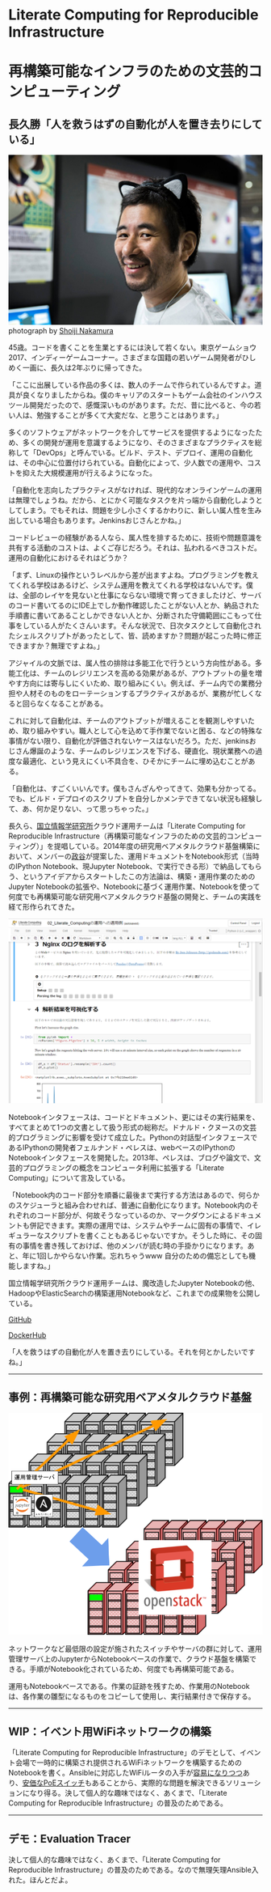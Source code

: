 # Literate Computing for Reproducible Infrastructure
# 再構築可能なインフラのための文芸的コンピューティング
## 長久勝「人を救うはずの自動化が人を置き去りにしている」

![長久勝「人を救うはずの自動化が人を置き去りにしている」](tgs2017.jpg)photograph by [Shoiji Nakamura](http://nigoro.jp/ja/)

45歳。コードを書くことを生業とするには決して若くない。東京ゲームショウ2017、インディーゲームコーナー。さまざまな国籍の若いゲーム開発者がひしめく一画に、長久は2年ぶりに帰ってきた。

「ここに出展している作品の多くは、数人のチームで作られているんですよ。道具が良くなりましたからね。僕のキャリアのスタートもゲーム会社のインハウスツール開発だったので、感慨深いものがあります。ただ、昔に比べると、今の若い人は、勉強することが多くて大変だな、と思うことはあります。」

多くのソフトウェアがネットワークを介してサービスを提供するようになったため、多くの開発が運用を意識するようになり、そのさまざまなプラクティスを総称して「DevOps」と呼んでいる。ビルド、テスト、デプロイ、運用の自動化は、その中心に位置付けられている。自動化によって、少人数での運用や、コストを抑えた大規模運用が行えるようになった。

「自動化を志向したプラクティスがなければ、現代的なオンラインゲームの運用は無理でしょうね。だから、とにかく可能なタスクを片っ端から自動化しようとしてしまう。でもそれは、問題を少し小さくするかわりに、新しい属人性を生み出している場合もあります。Jenkinsおじさんとかね。」

コードレビューの経験がある人なら、属人性を排するために、技術や問題意識を共有する活動のコストは、よくご存じだろう。それは、払われるべきコストだ。運用の自動化におけるそれはどうか？

「まず、Linuxの操作というレベルから差が出ますよね。プログラミングを教えてくれる学校はあるけど、システム運用を教えてくれる学校はないんです。僕は、全部のレイヤを見ないと仕事にならない環境で育ってきましたけど、サーバのコード書いてるのにIDE上でしか動作確認したことがない人とか、納品された手順書に書いてあることしかできない人とか、分断された守備範囲にこもって仕事をしている人がたくさんいます。そんな状況で、日次タスクとして自動化されたシェルスクリプトがあったとして、皆、読めますか？問題が起こった時に修正できますか？無理ですよね。」

アジャイルの文脈では、属人性の排除は多能工化で行うという方向性がある。多能工化は、チームのレジリエンスを高める効果があるが、アウトプットの量を増やす方向には寄与しにくいため、取り組みにくい。例えば、チーム内での業務分担や人材そのものをローテーションするプラクティスがあるが、業務が忙しくなると回らなくなることがある。

これに対して自動化は、チームのアウトプットが増えることを観測しやすいため、取り組みやすい。職人として心を込めて手作業でないと困る、などの特殊な事情がない限り、自動化が評価されないケースはないだろう。ただ、jenkinsおじさん爆誕のような、チームのレジリエンスを下げる、硬直化、現状業務への過度な最適化、という見えにくい不具合を、ひそかにチームに埋め込むことがある。

「自動化は、すごくいいんです。僕もさんざんやってきて、効果も分かってる。でも、ビルド・デプロイのスクリプトを自分しかメンテできてない状況も経験して、あ、何か足りない、って思っちゃった。」

長久ら、[国立情報学研究所](https://www.nii.ac.jp/)クラウド運用チームは「Literate Computing for Reproducible Infrastructure（再構築可能なインフラのための文芸的コンピューティング）」を提唱している。2014年度の研究用ベアメタルクラウド基盤構築において、メンバーの[政谷](https://conferences.oreilly.com/jupyter/jup-ny/public/schedule/speaker/197779)が提案した、運用ドキュメントをNotebook形式（当時のIPython Notebook、現Jupyter Notebook、で実行できる形）で納品してもらう、というアイデアからスタートしたこの方法論は、構築・運用作業のためのJupyter Notebookの拡張や、Notebookに基づく運用作業、Notebookを使って何度でも再構築可能な研究用ベアメタルクラウド基盤の開発と、チームの実践を経て形作られてきた。

![NII版JupyterNotebook](lcnb.png)

Notebookインタフェースは、コードとドキュメント、更にはその実行結果を、すべてまとめて1つの文書として扱う形式の総称だ。ドナルド・クヌースの文芸的プログラミングに影響を受けて成立した。Pythonの対話型インタフェースであるIPythonの開発者フェルナンド・ペレスは、webベースのIPythonのNotebookインタフェースを開発した。2013年、ペレスは、ブログや論文で、文芸的プログラミングの概念をコンピュータ利用に拡張する「Literate Computing」について言及している。

「Notebook内のコード部分を順番に最後まで実行する方法はあるので、何らかのスケジューラと組み合わせれば、普通に自動化になります。Notebook内のそれぞれのコード部分が、何故そうなっているのか、マークダウンによるドキュメントも併記できます。実際の運用では、システムやチームに固有の事情で、イレギュラーなスクリプトを書くこともあるじゃないですか。そうした時に、その固有の事情を書き残しておけば、他のメンバが読む時の手掛かりになります。あと、年に1回しかやらない作業。忘れちゃうwww 自分のための備忘としても機能しますね。」

国立情報学研究所クラウド運用チームは、魔改造したJupyter Notebookの他、HadoopやElasticSearchの構築運用Notebookなど、これまでの成果物を公開している。

[GitHub](https://github.com/NII-cloud-operation)

[DockerHub](https://hub.docker.com/u/niicloudoperation/)

「人を救うはずの自動化が人を置き去りにしている。それを何とかしたいですね。」

----

## 事例：再構築可能な研究用ベアメタルクラウド基盤

![再構築可能な研究用ベアメタルクラウド基盤](abc.png)

ネットワークなど最低限の設定が施されたスイッチやサーバの群に対して、運用管理サーバ上のJupyterからNotebookベースの作業で、クラウド基盤を構築できる。手順がNotebook化されているため、何度でも再構築可能である。

運用もNotebookベースである。作業の証跡を残すため、作業用のNotebookは、各作業の雛型になるものをコピーして使用し、実行結果付きで保存する。

----

## WIP：イベント用WiFiネットワークの構築

「Literate Computing for Reproducible Infrastructure」のデモとして、イベント会場で一時的に構築され提供されるWiFiネットワークを構築するためのNotebookを書く。Ansibleに対応したWiFiルータの入手が[容易になりつつ](https://page.auctions.yahoo.co.jp/jp/auction/t535192923)あり、[安価なPoEスイッチ](https://www.amazon.co.jp/gp/product/B01ABQIH9I/)もあることから、実際的な問題を解決できるソリューションになり得る。決して個人的な趣味ではなく、あくまで、「Literate Computing for Reproducible Infrastructure」の普及のためである。

----

## デモ：Evaluation Tracer

決して個人的な趣味ではなく、あくまで、「Literate Computing for Reproducible Infrastructure」の普及のためである。なので無理矢理Ansible入れた。ほんとだよ。
